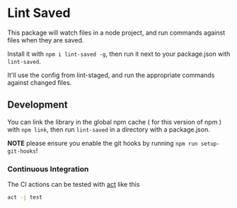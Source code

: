 # Lint Saved

This package will watch files in a node project, and run commands against files when they are saved.

Install it with ```npm i lint-saved -g```, then run it next to your package.json with ```lint-saved```.

It'll use the config from lint-staged, and run the appropriate commands against changed files.

## Development

You can link the library in the global npm cache ( for this version of npm ) with ```npm link```, then run ```lint-saved``` in a directory with a package.json.

__NOTE__ please ensure you enable the git hooks by running ```npm run setup-git-hooks```!

### Continuous Integration

The CI actions can be tested with [act](https://github.com/nektos/act) like this

```bash
act -j test
```
